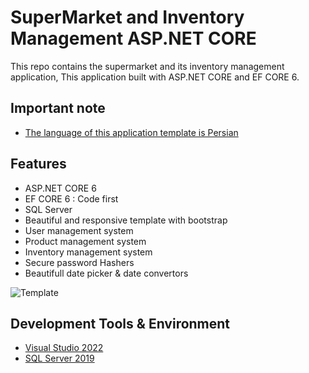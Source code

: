 # SuperMarket and Inventory Management ASP.NET CORE 
This repo contains the supermarket and its inventory management application,
This application built with ASP.NET CORE and EF CORE 6.

## Important note
* [The language of this application template is Persian](#language)

## Features 
* ASP.NET CORE 6
* EF CORE 6 : Code first
* SQL Server
* Beautiful and responsive template with bootstrap
* User management system
* Product management system
* Inventory management system
* Secure password Hashers
* Beautifull date picker & date convertors

![Template](https://user-images.githubusercontent.com/93282110/171042876-dcec513a-7ec9-40e1-8ac7-cd60da6cc760.png)

## Development Tools & Environment
* [Visual Studio 2022]([https://www.google.com](https://visualstudio.microsoft.com/vs/))
* [SQL Server 2019](#vs2022)
